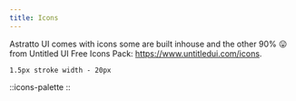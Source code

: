 ```yaml
---
title: Icons
---
```


Astratto UI comes with icons some are built inhouse and the other 90% 😛 from Untitled UI Free Icons Pack:
<https://www.untitledui.com/icons>.

`1.5px stroke width - 20px`

::icons-palette
::
